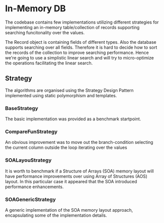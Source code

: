 # In-Memory DB

The codebase contains few implementations utilizing different strategies for implementing an in-memory table/collection of records supporting searching funcitonality over the values.

The Record object is containing fields of different types. Also the database supports searching over all fields. Therefore it is hard to decide how to sort the records of the collection to improve searching performance. Hence we're going to use a simplistic linear search and will try to micro-optimize the operations facilitating the linear search.

## Strategy

The algorithms are organised using the Strategy Design Pattern implemented using static polymorphism and templates.

### BaseStrategy

The basic implementation was provided as a benchmark startpoint.

### CompareFunStrategy

An obvious improvement was to move out the branch-condition selecting the current column outside the loop iterating over the values

### SOALayouStrategy

It is worth to benchmark if a Structure of Arrays (SOA) memory layout will have performance improvements over using Array of Structures (AOS) layout. In this particular case it appeared that the SOA introduced performance enhancements.

### SOAGenericStrategy

A generic implementation of the SOA memory layout approach, encapsulating some of the implementation details.